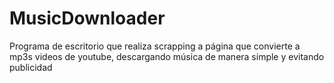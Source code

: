 # MusicDownloader
Programa de escritorio que realiza scrapping a página que convierte a mp3s videos de youtube, descargando música de manera simple y evitando publicidad

